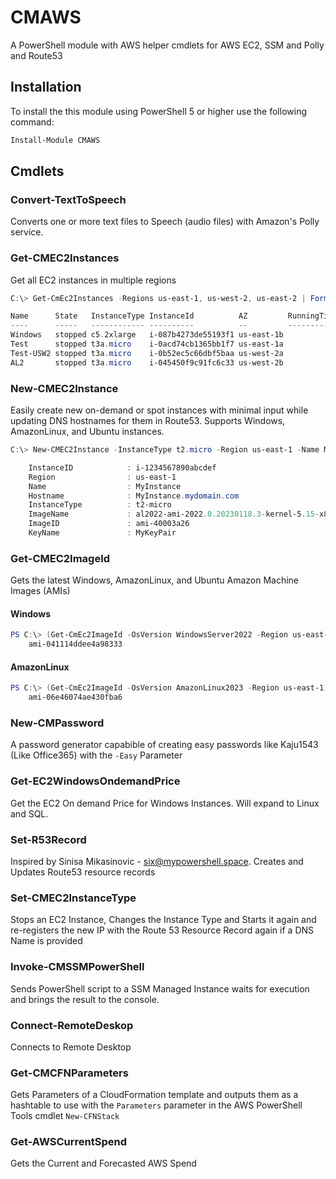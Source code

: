 # CMAWS
A PowerShell module with AWS helper cmdlets for AWS EC2, SSM and Polly and Route53

## Installation
To install the this module using PowerShell 5 or higher use the following command:

```PowerShell
Install-Module CMAWS
```

## Cmdlets 

### Convert-TextToSpeech
Converts one or more text files to Speech (audio files) with Amazon's Polly service.

### Get-CMEC2Instances
Get all EC2 instances in multiple regions
```PowerShell
C:\> Get-CmEc2Instances -Regions us-east-1, us-west-2, us-east-2 | Format-Table

Name      State   InstanceType InstanceId          AZ         RunningTime PublicIpAddress Platform
----      -----   ------------ ----------          --         ----------- --------------- --------
Windows   stopped c5.2xlarge   i-087b4273de55193f1 us-east-1b                             Windows
Test      stopped t3a.micro    i-0acd74cb1365bb1f7 us-east-1a
Test-USW2 stopped t3a.micro    i-0b52ec5c66dbf5baa us-west-2a
AL2       stopped t3a.micro    i-045450f9c91fc6c33 us-west-2b
```

### New-CMEC2Instance
Easily create new on-demand or spot instances with minimal input while updating DNS hostnames for them in Route53. Supports Windows, AmazonLinux, and Ubuntu instances.
```Powershell
C:\> New-CMEC2Instance -InstanceType t2.micro -Region us-east-1 -Name MyInstance -DomainName mydomain.com -OSVersion AmazonLinux2023

    InstanceID            : i-1234567890abcdef
    Region                : us-east-1
    Name                  : MyInstance
    Hostname              : MyInstance.mydomain.com
    InstanceType          : t2-micro
    ImageName             : al2022-ami-2022.0.20230118.3-kernel-5.15-x86_64
    ImageID               : ami-40003a26
    KeyName               : MyKeyPair

```

### Get-CMEC2ImageId
Gets the latest Windows, AmazonLinux, and Ubuntu Amazon Machine Images (AMIs)

#### Windows
```PowerShell
PS C:\> (Get-CmEc2ImageId -OsVersion WindowsServer2022 -Region us-east-1).ImageId
    ami-041114ddee4a98333
```
#### AmazonLinux
```PowerShell
PS C:\> (Get-CmEc2ImageId -OsVersion AmazonLinux2023 -Region us-east-1).ImageId
    ami-06e46074ae430fba6
```

### New-CMPassword
A password generator capabible of creating easy passwords like Kaju1543 (Like Office365) with the `-Easy` Parameter

### Get-EC2WindowsOndemandPrice
Get the EC2 On demand Price for Windows Instances. Will expand to Linux and SQL.

### Set-R53Record
Inspired by Sinisa Mikasinovic - six@mypowershell.space. Creates and Updates Route53 resource records

### Set-CMEC2InstanceType
Stops an EC2 Instance, Changes the Instance Type and Starts it again and re-registers the new IP with the Route 53 Resource Record again if a DNS Name is provided

### Invoke-CMSSMPowerShell
Sends PowerShell script to a SSM Managed Instance waits for execution and brings the result to the console.

### Connect-RemoteDeskop
Connects to Remote Desktop

### Get-CMCFNParameters
Gets Parameters of a CloudFormation template and outputs them as a hashtable to use with the `Parameters` parameter in the AWS PowerShell Tools cmdlet `New-CFNStack`

### Get-AWSCurrentSpend
Gets the Current and Forecasted AWS Spend